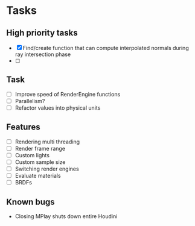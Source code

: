 # Tasks
## High priority tasks
- [x] Find/create function that can compute interpolated normals during ray intersection phase
- [ ]

## Task
- [ ] Improve speed of RenderEngine functions
- [ ] Parallelism?
- [ ] Refactor values into physical units

## Features
- [ ] Rendering multi threading
- [ ] Render frame range
- [ ] Custom lights
- [ ] Custom sample size
- [ ] Switching render engines
- [ ] Evaluate materials
- [ ] BRDFs

## Known bugs
- Closing MPlay shuts down entire Houdini